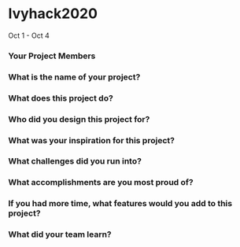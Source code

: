 # Ivyhack2020
Oct 1 - Oct 4
### Your Project Members

### What is the name of your project?    

### What does this project do?

### Who did you design this project for?

### What was your inspiration for this project?

### What challenges did you run into?

### What accomplishments are you most proud of?

### If you had more time, what features would you add to this project?

### What did your team learn?
